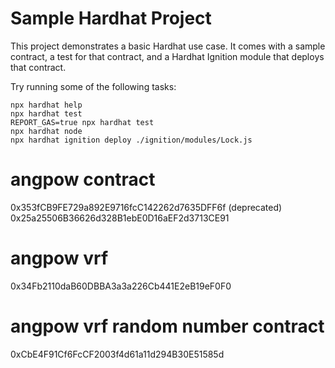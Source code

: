 # Sample Hardhat Project

This project demonstrates a basic Hardhat use case. It comes with a sample contract, a test for that contract, and a Hardhat Ignition module that deploys that contract.

Try running some of the following tasks:

```shell
npx hardhat help
npx hardhat test
REPORT_GAS=true npx hardhat test
npx hardhat node
npx hardhat ignition deploy ./ignition/modules/Lock.js
```


# angpow contract
0x353fCB9FE729a892E9716fcC142262d7635DFF6f (deprecated)
0x25a25506B36626d328B1ebE0D16aEF2d3713CE91





# angpow vrf 
0x34Fb2110daB60DBBA3a3a226Cb441E2eB19eF0F0
# angpow vrf random number contract
0xCbE4F91Cf6FcCF2003f4d61a11d294B30E51585d